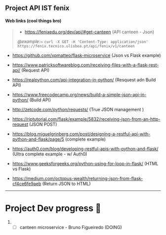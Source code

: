 ## Project API IST fenix 

#### Web links (cool things bro)
> 
> - https://fenixedu.org/dev/api/#get-canteen (API canteen - Json)
>
> *@example:~*
> ``` curl -X GET -H 'Content-Type: application/json' https://fenix.tecnico.ulisboa.pt/api/fenix/v1/canteen ```
>
- https://github.com/xpmatteo/flask-microservice (Json vs Flask example)

- https://www.patricksoftwareblog.com/receiving-files-with-a-flask-rest-api/ (Request API)
- https://realpython.com/api-integration-in-python/ (Resquest adn Build API)
- https://www.freecodecamp.org/news/build-a-simple-json-api-in-python/ (Build API)
- http://zetcode.com/python/requests/ (True JSON management )
- https://riptutorial.com/flask/example/5832/receiving-json-from-an-http-request (JSON POST) 
- https://blog.miguelgrinberg.com/post/designing-a-restful-api-with-python-and-flask/page/5 (complete example)
- https://auth0.com/blog/developing-restful-apis-with-python-and-flask/ (Ultra complete example - w/ Auth0)
- https://www.geeksforgeeks.org/python-using-for-loop-in-flask/ (HTML vs Flask)
- https://medium.com/octopus-wealth/returning-json-from-flask-cf4ce6fe9aeb (Return JSON to HTML)

------------

# Project Dev progress :memo:

1. - [ ] canteen microservice  - Bruno Figueiredo (DOING)
